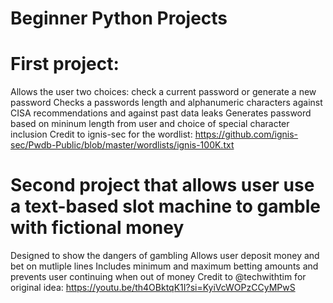 # Beginner Python Projects

# First project:
Allows the user two choices: check a current password or generate a new password
Checks a passwords length and alphanumeric characters against CISA recommendations and against past data leaks
Generates password based on mininum length from user and choice of special character inclusion
Credit to ignis-sec for the wordlist: https://github.com/ignis-sec/Pwdb-Public/blob/master/wordlists/ignis-100K.txt

# Second project that allows user use a text-based slot machine to gamble with fictional money
Designed to show the dangers of gambling 
Allows user deposit money and bet on mutliple lines
Includes minimum and maximum betting amounts and prevents user continuing when out of money
Credit to @techwithtim for original idea: https://youtu.be/th4OBktqK1I?si=KyiVcWOPzCCyMPwS
